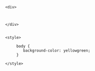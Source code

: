 <!DOCTYPE html>
<html lang="en">
<head>
    <meta charset="UTF-8">
    <meta http-equiv="X-UA-Compatible" content="IE=edge">
    <meta name="viewport" content="width=device-width, initial-scale=1.0">
    <title>Document</title>
</head>
<body>
    
    <div>



    </div>


    <style>

         body {
            background-color: yellowgreen;
         }

    </style>


</body>
</html>
